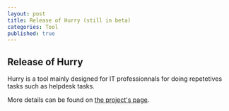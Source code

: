```yaml
---
layout: post
title: Release of Hurry (still in beta)
categories: Tool
published: true
---
```


## Release of Hurry
Hurry is a tool mainly designed for IT professionnals for doing repetetives tasks such as helpdesk tasks.

More details can be found on [the project's page](https://gitlab.com/rebrec/hurry/).
